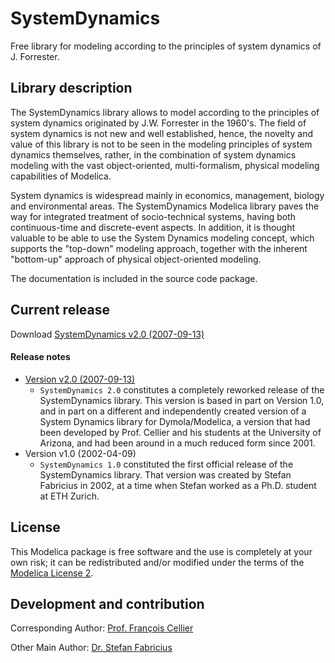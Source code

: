 # SystemDynamics
Free library for modeling according to the principles of system dynamics of J. Forrester.

## Library description

The SystemDynamics library allows to model according to the principles of system dynamics originated by J.W. Forrester in the 1960's. The field of system dynamics is not new and well established, hence, the novelty and value of this library is not to be seen in the modeling principles of system dynamics themselves, rather, in the combination of system dynamics modeling with the vast object-oriented, multi-formalism, physical modeling capabilities of Modelica.

System dynamics is widespread mainly in economics, management, biology and environmental areas. The SystemDynamics Modelica library paves the way for integrated treatment of socio-technical systems, having both continuous-time and discrete-event aspects. In addition, it is thought valuable to be able to use the System Dynamics modeling concept, which supports the "top-down" modeling approach, together with the inherent "bottom-up" approach of physical object-oriented modeling.

The documentation is included in the source code package.

## Current release

Download [SystemDynamics v2.0 (2007-09-13)](../../archive/v2.0.zip)

#### Release notes
* [Version v2.0 (2007-09-13)](../../archive/v2.0.zip)
  * `SystemDynamics 2.0` constitutes a completely reworked release of the SystemDynamics library. This version is based in part on Version 1.0, and in part on a different and independently created version of a System Dynamics library for Dymola/Modelica, a version that had been developed by Prof. Cellier and his students at the University of Arizona, and had been around in a much reduced form since 2001.
* Version v1.0 (2002-04-09)
  * `SystemDynamics 1.0` constituted the first official release of the SystemDynamics library. That version was created by Stefan Fabricius in 2002, at a time when Stefan worked as a Ph.D. student at ETH Zurich.

## License

This Modelica package is free software and the use is completely at your own risk;
it can be redistributed and/or modified under the terms of the [Modelica License 2](https://modelica.org/licenses/ModelicaLicense2).

## Development and contribution

Corresponding Author: [Prof. Fran&ccedil;ois Cellier](http://www.inf.ethz.ch/personal/fcellier/)

Other Main Author: [Dr. Stefan Fabricius](mailto:stefan.fabricius@promasim.ch)
